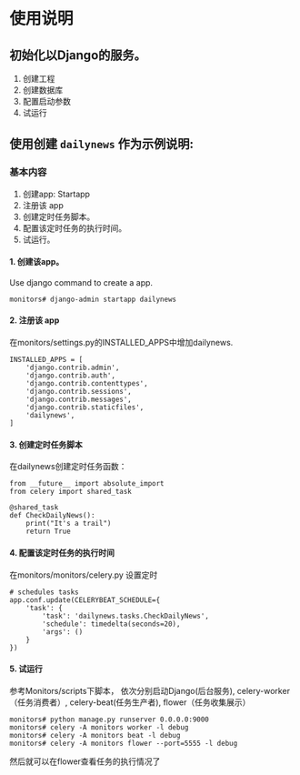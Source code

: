 # 使用说明
## 初始化以Django的服务。
1. 创建工程
2. 创建数据库
3. 配置启动参数
4. 试运行





## 使用创建 `dailynews` 作为示例说明:
###  基本内容
1. 创建app: Startapp
2. 注册该 app
3. 创建定时任务脚本。
4. 配置该定时任务的执行时间。
5. 试运行。


#### 1. 创建该app。
Use django command to create a app.

```
monitors# django-admin startapp dailynews
```

#### 2. 注册该 app

在monitors/settings.py的INSTALLED_APPS中增加dailynews.

```
INSTALLED_APPS = [
    'django.contrib.admin',
    'django.contrib.auth',
    'django.contrib.contenttypes',
    'django.contrib.sessions',
    'django.contrib.messages',
    'django.contrib.staticfiles',
    'dailynews',
]
```
#### 3. 创建定时任务脚本

在dailynews创建定时任务函数：

```
from __future__ import absolute_import
from celery import shared_task

@shared_task
def CheckDailyNews():
    print("It's a trail")
    return True
```
#### 4. 配置该定时任务的执行时间
在monitors/monitors/celery.py 设置定时
```
# schedules tasks
app.conf.update(CELERYBEAT_SCHEDULE={
    'task': {
        'task': 'dailynews.tasks.CheckDailyNews',
        'schedule': timedelta(seconds=20),
        'args': ()
    }
})
```
#### 5. 试运行
参考Monitors/scripts下脚本， 依次分别启动Django(后台服务), celery-worker（任务消费者）, celery-beat(任务生产者), flower（任务收集展示）

```
monitors# python manage.py runserver 0.0.0.0:9000
monitors# celery -A monitors worker -l debug
monitors# celery -A monitors beat -l debug
monitors# celery -A monitors flower --port=5555 -l debug
```
然后就可以在flower查看任务的执行情况了



